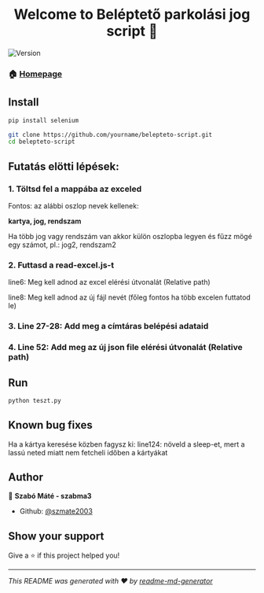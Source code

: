 <h1 align="center">Welcome to Beléptető parkolási jog script 👋</h1>
<p>
  <img alt="Version" src="https://img.shields.io/badge/version-1-blue.svg?cacheSeconds=2592000" />
</p>

### 🏠 [Homepage](teszt.py)

## Install

```sh
pip install selenium

git clone https://github.com/yourname/belepteto-script.git
cd belepteto-script
```

## Futatás elötti lépések:

### 1. Töltsd fel a mappába az exceled

Fontos: az alábbi oszlop nevek kellenek:

**kartya, jog, rendszam**

Ha több jog vagy rendszám van akkor külön oszlopba legyen és fűzz mögé egy számot, pl.: jog2, rendszam2

### 2. Futtasd a read-excel.js-t

line6: Meg kell adnod az excel elérési útvonalát (Relative path)

line8: Meg kell adnod az új fájl nevét (főleg fontos ha több excelen futtatod le)

### 3. Line 27-28: Add meg a címtáras belépési adataid

### 4. Line 52: Add meg az új json file elérési útvonalát (Relative path)

## Run

```sh
python teszt.py
```

## Known bug fixes

Ha a kártya keresése közben fagysz ki:
line124: növeld a sleep-et, mert a lassú neted miatt nem fetcheli időben a kártyákat

## Author

👤 **Szabó Máté - szabma3**

- Github: [@szmate2003](https://github.com/szmate2003)

## Show your support

Give a ⭐️ if this project helped you!

---

_This README was generated with ❤️ by [readme-md-generator](https://github.com/kefranabg/readme-md-generator)_
